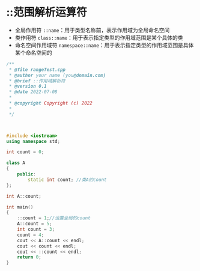 # ::范围解析运算符

- 全局作用符 `::name`：用于类型名称前，表示作用域为全局命名空间
- 类作用符 `class::name`：用于表示指定类型的作用域范围是某个具体的类
- 命名空间作用域符 `namespace::name`：用于表示指定类型的作用域范围是具体某个命名空间的

```C++
/**
 * @file rangeTest.cpp
 * @author your name (you@domain.com)
 * @brief ::作用域解析符
 * @version 0.1
 * @date 2022-07-08
 * 
 * @copyright Copyright (c) 2022
 * 
 */



#include <iostream>
using namespace std;

int count = 0;

class A
{
    public:
        static int count; //类A的count
};

int A::count;

int main()
{
    ::count = 1;//设置全局的count
    A::count = 5;
    int count = 3;
    count = 4;
    cout << A::count << endl;
    cout << count << endl;
    cout << ::count << endl;
    return 0;
}
```
